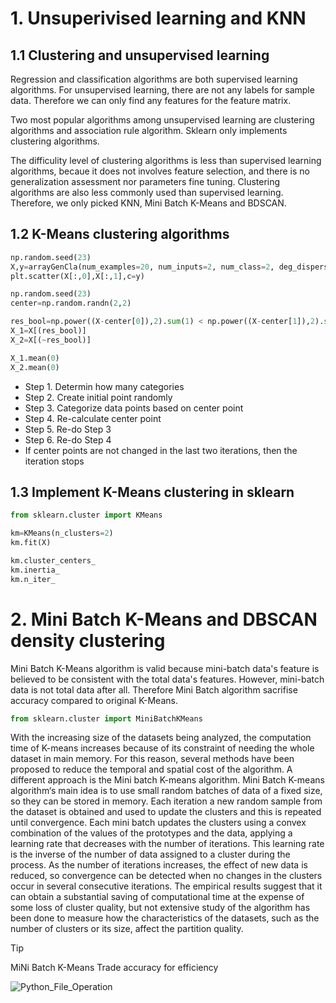 # 1. Unsuperivised learning and KNN
## 1.1 Clustering and unsupervised learning
Regression and classification algorithms are both supervised learning algorithms. For unsupervised learning, there are not any labels for sample data. Therefore we can only find any features for the feature matrix.

Two most popular algorithms among unsupervised learning are clustering algorithms and association rule algorithm. Sklearn only implements clustering algorithms.

The difficulity level of clustering algorithms is less than supervised learning algorithms, becaue it does not involves feature selection, and there is no generalization assessment nor parameters fine tuning. Clustering algorithms are also less commonly used than supervised learning. Therefore, we only picked KNN, Mini Batch K-Means and BDSCAN. 

## 1.2 K-Means clustering algorithms
```python
np.random.seed(23)
X,y=arrayGenCla(num_examples=20, num_inputs=2, num_class=2, deg_dispersion=[2,0.5])
plt.scatter(X[:,0],X[:,1],c=y)

np.random.seed(23)
center=np.random.randn(2,2)

res_bool=np.power((X-center[0]),2).sum(1) < np.power((X-center[1]),2).sum(1)
X_1=X[(res_bool)]
X_2=X[(~res_bool)]

X_1.mean(0)
X_2.mean(0)
```
- Step 1. Determin how many categories
- Step 2. Create initial point randomly
- Step 3. Categorize data points based on center point
- Step 4. Re-calculate center point
- Step 5. Re-do Step 3
- Step 6. Re-do Step 4
- If center points are not changed in the last two iterations, then the iteration stops

## 1.3 Implement K-Means clustering in sklearn
```python
from sklearn.cluster import KMeans

km=KMeans(n_clusters=2)
km.fit(X)

km.cluster_centers_
km.inertia_
km.n_iter_
```
# 2. Mini Batch K-Means and DBSCAN density clustering
Mini Batch K-Means algorithm is valid because mini-batch data's feature is believed to be consistent with the total data's features. However, mini-batch data is not total data after all. Therefore Mini Batch algorithm sacrifise accuracy compared to original K-Means.
```python
from sklearn.cluster import MiniBatchKMeans
```
With the increasing size of the datasets being analyzed, the computation time of K-means increases because of its constraint of needing the whole dataset in main memory. For this reason, several methods have been proposed to reduce the temporal and spatial cost of the algorithm. A different approach is the Mini batch K-means algorithm. Mini Batch K-means algorithm‘s main idea is to use small random batches of data of a fixed size, so they can be stored in memory. Each iteration a new random sample from the dataset is obtained and used to update the clusters and this is repeated until convergence. Each mini batch updates the clusters using a convex combination of the values of the prototypes and the data, applying a learning rate that decreases with the number of iterations. This learning rate is the inverse of the number of data assigned to a cluster during the process. As the number of iterations increases, the effect of new data is reduced, so convergence can be detected when no changes in the clusters occur in several consecutive iterations. The empirical results suggest that it can obtain a substantial saving of computational time at the expense of some loss of cluster quality, but not extensive study of the algorithm has been done to measure how the characteristics of the datasets, such as the number of clusters or its size, affect the partition quality.
> [!TIP]
> MiNi Batch K-Means Trade accuracy for efficiency

![Python_File_Operation](https://media.geeksforgeeks.org/wp-content/uploads/PicsArt_11-17-08.07.10-300x300.jpg)





















